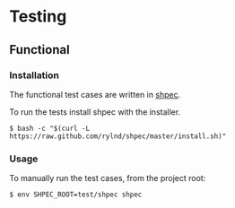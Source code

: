 # Testing

## Functional

### Installation

The functional test cases are written in [shpec](https://github.com/rylnd/shpec). 

To run the tests install shpec with the installer.

```
$ bash -c "$(curl -L https://raw.github.com/rylnd/shpec/master/install.sh)"
```

### Usage

To manually run the test cases, from the project root:

```
$ env SHPEC_ROOT=test/shpec shpec
```
